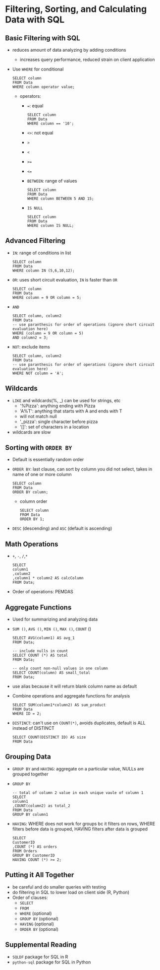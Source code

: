 # Filtering, Sorting, and Calculating Data with SQL

## Basic Filtering with SQL

- reduces amount of data analyzing by adding conditions

  - increases query performance, reduced strain on client application

- Use `WHERE` for conditional

    ```sqlite
    SELECT column
    FROM Data
    WHERE column operator value;
    ```

  - operators:

    - `=`: equal

        ```sqlite
        SELECT column
        FROM Data
        WHERE column == '10';
        ```

    - `<>`: not equal

    - `>`

    - `<`

    - `>=`

    - `<=`

    - `BETWEEN`: range of values

        ```sqlite
        SELECT column
        FROM Data
        WHERE column BETWEEN 5 AND 15;
        ```

    - `IS NULL`

        ```sqlite
        SELECT column
        FROM Data
        WHERE column IS NULL;
        ```

    
## Advanced Filtering

- `IN`: range of conditions in list

    ```sqlite
    SELECT column
    FROM Data
    WHERE column IN (5,6,10,12);
    ```

- `OR`: uses short circuit evaluation, `IN` is faster than `OR`

    ```sqlite
    SELECT column
    FROM Data
    WHERE column = 9 OR column = 5;

    ```

- `AND`

  ```sqlite
  SELECT column, column2
  FROM Data
  -- use paranthesis for order of operations (ignore short circuit evaluation here)
  WHERE (column = 9 OR column = 5)
  AND column2 = 3;
  ```

- `NOT`: exclude items

  ```sqlite
  SELECT column, column2
  FROM Data
  -- use paranthesis for order of operations (ignore short circuit evaluation here)
  WHERE NOT column = 'A';
  ```

  

## Wildcards

- `LIKE` and wildcards(%, _) can be used for strings, etc
  - '%Pizza': anything ending with Pizza
  - 'A%T': anything that starts with A and ends with T
  - will not match null
  - '_pizza': single character before pizza
  - '[]': set of characters in a location
-  wildcards are slow

## Sorting with `ORDER BY`

- Default is essentially random order

- `ORDER BY`: last clause, can sort by column you did not select, takes in name of one or more column

  ```sqlite
  SELECT column
  FROM Data
  ORDER BY column;
  ```

  - column order

    ```sqlite
    SELECT column
    FROM Data
    ORDER BY 1;
    ```

- `DESC` (descending) and `ASC` (default is ascending)

## Math Operations

- `+`, `-`, `/`,`*`

  ```sqlite
  SELECT
  column1
  ,column2
  ,column1 * column2 AS calcColumn
  FROM Data;
  ```

- Order of operations: PEMDAS

## Aggregate Functions

- Used for summarizing and analyzing data

- `SUM ()`, `AVG ()`, `MIN ()`, `MAX ()`, `COUNT` ()

  ```sqlite
  SELECT AVG(column1) AS avg_1
  FROM Data;
  ```

  ```sqlite
  -- include nulls in count
  SELECT COUNT (*) AS total
  FROM Data;
  
  -- only count non-null values in one column
  SELECT COUNT(column) AS small_total
  FROM Data;
  ```

- use alias because it will return blank column name as default

- Combine operations and aggregate functions for analysis

  ```sqlite
  SELECT SUM(column1*column2) AS sum_product
  FROM Data
  WHERE ID = 2;
  ```

- `DISTINCT`: can't use on `COUNT(*)`, avoids duplicates, default is ALL instead of DISTINCT

  ```sqlite
  SELECT COUNT(DISTINCT ID) AS size
  FROM Data
  ```

  

## Grouping Data

- `GROUP BY` and `HAVING`: aggregate on a particular value, NULLs are grouped together

- `GROUP BY`

  ```sqlite
  -- total of column 2 value in each unique vaule of column 1
  SELECT
  column1
  ,COUNT(column2) as total_2
  FROM Data
  GROUP BY column1
  ```

- `HAVING`: WHERE does not work for groups bc it filters on rows, WHERE filters before data is grouped, HAVING filters after data is grouped

  ```sqlite
  SELECT
  CustomerID
  ,COUNT (*) AS orders
  FROM Orders
  GROUP BY CustomerID
  HAVING COUNT (*) >= 2;
  ```

## Putting it All Together

- be careful and do smaller queries with testing
- do filtering in SQL to lower load on client side (R, Python)
- Order of clauses:
  - `SELECT`	
  - `FROM`
  - `WHERE` (optional)
  - `GROUP BY` (optional)
  - `HAVING` (optional)
  - `ORDER BY` (optional)

## Supplemental Reading

- `SQLDF` package for SQL in R
- `python-sql` package for SQL in Python


